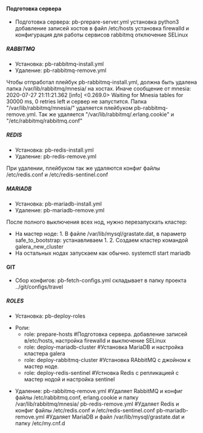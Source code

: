 #### Подготовка сервера #####

- Подготовка сервера: pb-prepare-server.yml
установка python3
добавление записей хостов в файл /etc/hosts
установка firewalld и конфигурация для работы сервисов rabbitmq
отключение SELinux


#####  RABBITMQ  #####

- Установка: pb-rabbitmq-install.yml
- Удаление:  pb-rabbitmq-remove.yml

 Чтобы отпработал плейбук pb-rabbitmq-install.yml, должна быть удалена папка /var/lib/rabbitmq/mnesia/ на хостах.
Иначе сообщение от mnesia: 2020-07-27 21:11:21.362 [info] <0.269.0> Waiting for Mnesia tables for 30000 ms, 0 retries left
и сервер не запустится.
 Папка "/var/lib/rabbitmq/mnesia/" удаляется плейбуком pb-rabbitmq-remove.yml.
 Так же удаляется "/var/lib/rabbitmq/.erlang.cookie" и "/etc/rabbitmq/rabbitmq.conf"



#####  REDIS  #####

- Установка: pb-redis-install.yml
- Удаление:  pb-redis-remove.yml

При удалении, плейбуком так же удаляются конфиг файлы /etc/redis.conf и /etc/redis-sentinel.conf


#####  MARIADB  #####

- Установка: pb-mariadb-install.yml
- Удаление:  pb-mariadb-remove.yml

После полного выключения всех нод, нужно перезапускать кластер:
  - На мастер ноде:
        1. В файле /var/lib/mysql/grastate.dat, в параметр safe_to_bootstrap: устанавливаем 1.
        2. Создаем кластер командой galera_new_cluster
  - На остальных нодах запускаем как обычно. systemctl start mariadb

#### GIT #####

- Сбор конфигов: pb-fetch-configs.yml
складывает в папку проекта ../git/configs/travel

##### ROLES ######

- Установка: pb-deploy-roles

* Роли:
  - role: prepare-hosts            #Подготовка сервера. добавление записей в/etc/hosts, настройка firewalld и выключение SELinux
  - role: deploy-mariadb-cluster   #Установка MariaDB и настройка кластера galera
  - role: deploy-rabbitmq-cluster  #Установка RAbbitMQ с джойном к мастер ноде.
  - role: deploy-redis-sentinel    #Устновка Redis с репликацией с мастер нодой и настройка sentinel

- Удаление:
  pb-rabbitmq-remove.yml  #Удаляет RabbitMQ и конфиг файлы /etc/rabbitmq.conf, erlang.cookie и папку /var/lib/rabbitmq/mnesia/
  pb-redis-remove.yml     #Удаляет Redis и конфиг файлы /etc/redis.conf и /etc/redis-sentinel.conf
  pb-mariadb-remove.yml   #Удаляет MariaDB и файл /var/lib/mysql/grastate.dat и папку /etc/my.cnf.d
